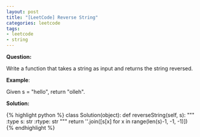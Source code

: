 ```yaml
---
layout: post
title: "[LeetCode] Reverse String"
categories: leetcode
tags:
- leetcode
- string
---
```


**Question:**

Write a function that takes a string as input and returns the string reversed.

**Example**:

Given s = "hello", return "olleh".

**Solution:**

{% highlight python %}
class Solution(object):
    def reverseString(self, s):
        """
        :type s: str
        :rtype: str
        """
        return ''.join([s[x] for x in range(len(s)-1, -1, -1)])
{% endhighlight %}
 